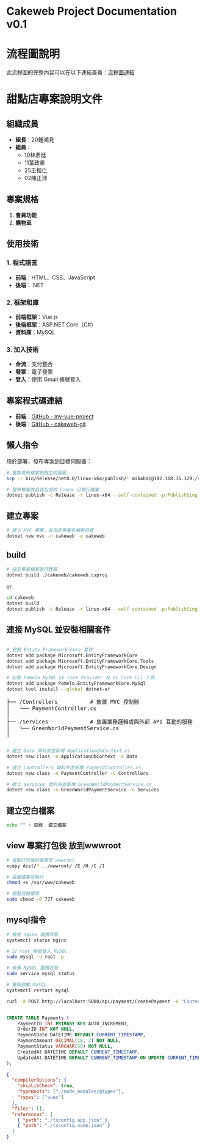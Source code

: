 # Cakeweb Project Documentation v0.1

# 流程圖說明

此流程圖的完整內容可以在以下連結查看：[流程圖連結](https://mitch5566.github.io/flchartflv000.html)


# 甜點店專案說明文件

## 組織成員

- **組長**：20鍾鴻見
- **組員**：
  - 10林彥廷
  - 11葉政豪
  - 25王楷仁
  - 02陳正沛

## 專案規格

1. **會員功能**
2. **購物車**

## 使用技術

### 1. 程式語言
- **前端**：HTML、CSS、JavaScript
- **後端**：.NET

### 2. 框架和庫
- **前端框架**：Vue.js
- **後端框架**：ASP.NET Core（C#）
- **資料庫**：MySQL

### 3. 加入技術
- **金流**：支付整合
- **發票**：電子發票
- **登入**：使用 Gmail 帳號登入

## 專案程式碼連結

- **前端**：[GitHub - my-vue-project](https://github.com/jeff-Morax/my-vue-project.git)
- **後端**：[GitHub - cakeweb-git](https://github.com/AaronChen0627/cakeweb-git)







## 懶人指令

用於部署、發布專案到目標伺服器：


```bash
# 複製發佈檔案到指定伺服器
scp -r bin/Release/net8.0/linux-x64/publish/* mibaba1@192.168.36.129:/var/www/cakeweb 

# 發佈專案為自我包含的 Linux 可執行檔案
dotnet publish -c Release -r linux-x64 --self-contained -p:PublishSingleFile=true  
```


## 建立專案
```bash
# 建立 MVC 專案，並指定專案名稱與目錄
dotnet new mvc -n cakeweb -o cakeweb 
```

## build

```bash
# 指定專案檔案進行建置
dotnet build ./cakeweb/cakeweb.csproj
```
or 
```bash
cd cakeweb 
dotnet build 
dotnet publish -c Release -r linux-x64 --self-contained -p:PublishSingleFile=true

```

## 連接 MySQL 並安裝相關套件
```bash

# 安裝 Entity Framework Core 套件
dotnet add package Microsoft.EntityFrameworkCore
dotnet add package Microsoft.EntityFrameworkCore.Tools
dotnet add package Microsoft.EntityFrameworkCore.Design

# 安裝 Pomelo MySQL EF Core Provider 及 EF Core CLI 工具
dotnet add package Pomelo.EntityFrameworkCore.MySql
dotnet tool install --global dotnet-ef

```

<pre>
├── /Controllers          # 放置 MVC 控制器
│   └── PaymentController.cs
│
├── /Services             # 放置業務邏輯或與外部 API 互動的服務
│   └── GreenWorldPaymentService.cs
│
</pre>


```bash

# 建立 Data 資料夾並新增 ApplicationDbContext.cs
dotnet new class -n ApplicationDbContext -o Data

# 建立 Controllers 資料夾並新增 PaymentController.cs
dotnet new class -n PaymentController -o Controllers

# 建立 Services 資料夾並新增 GreenWorldPaymentService.cs
dotnet new class -n GreenWorldPaymentService -o Services


```
## 建立空白檔案

```bash
echo "" > 目錄  建立檔案

```

## view 專案打包後 放到wwwroot
```bash
# 複製打包後的檔案至 wwwroot
xcopy dist/* ../wwwroot/ /E /H /C /I

# 授權檔案可執行
chmod +x /var/www/cakeweb

# 調整目錄權限
sudo chmod -R 777 cakeweb
```



## mysql指令

```bash
# 檢查 nginx 服務狀態
systemctl status nginx

# 以 root 帳號登入 MySQL
sudo mysql -u root -p

# 查看 MySQL 服務狀態
sudo service mysql status

# 重新啟動 MySQL
systemctl restart mysql
```

```bash
curl -X POST http://localhost:5000/api/payment/CreatePayment -H "Content-Type: application/json" -d "{\"MerchantID\": \"3002607\", \"MerchantTradeNo\": \"TestOrder88252777\", \"MerchantTradeDate\": \"2024/09/25 12:34:56\", \"PaymentType\": \"aio\", \"TotalAmount\": \"1000\", \"TradeDesc\": \"Test Payment\", \"ItemName\": \"Sample Product\", \"ReturnURL\": \"https://yourdomain.com/api/payment/ReturnURL\", \"ChoosePayment\": \"ALL\", \"EncryptType\": \"1\"}"


```


```sql

CREATE TABLE Payments (
    PaymentID INT PRIMARY KEY AUTO_INCREMENT,
    OrderID INT NOT NULL,
    PaymentDate DATETIME DEFAULT CURRENT_TIMESTAMP,
    PaymentAmount DECIMAL(10, 2) NOT NULL,
    PaymentStatus VARCHAR(50) NOT NULL,
    CreatedAt DATETIME DEFAULT CURRENT_TIMESTAMP,
    UpdatedAt DATETIME DEFAULT CURRENT_TIMESTAMP ON UPDATE CURRENT_TIMESTAMP
);
```

```json
{
  "compilerOptions": {
    "skipLibCheck": true,
    "typeRoots": ["./node_modules/@types"],
    "types": ["vuex"]
  },
  "files": [],
  "references": [
    { "path": "./tsconfig.app.json" },
    { "path": "./tsconfig.node.json" }
  ]
}
```
